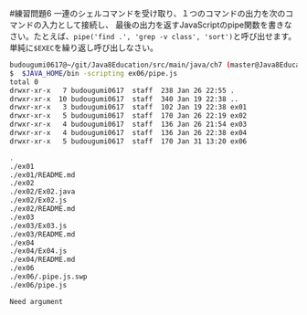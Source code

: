 #練習問題6
一連のシェルコマンドを受け取り、１つのコマンドの出力を次のコマンドの入力として接続し、
最後の出力を返すJavaScriptのpipe関数を書きなさい。たとえば、`pipe('find .', 'grep -v class', 'sort')`と呼び出せます。
単純に`$EXEC`を繰り返し呼び出しなさい。



```sh
budougumi0617@~/git/Java8Education/src/main/java/ch7 (master@Java8Education)
$  $JAVA_HOME/bin -scripting ex06/pipe.js
total 0
drwxr-xr-x   7 budougumi0617  staff  238 Jan 26 22:55 .
drwxr-xr-x  10 budougumi0617  staff  340 Jan 19 22:38 ..
drwxr-xr-x   3 budougumi0617  staff  102 Jan 19 22:38 ex01
drwxr-xr-x   5 budougumi0617  staff  170 Jan 26 22:19 ex02
drwxr-xr-x   4 budougumi0617  staff  136 Jan 26 21:54 ex03
drwxr-xr-x   4 budougumi0617  staff  136 Jan 26 22:38 ex04
drwxr-xr-x   5 budougumi0617  staff  170 Jan 31 13:20 ex06

.
./ex01
./ex01/README.md
./ex02
./ex02/Ex02.java
./ex02/Ex02.js
./ex02/README.md
./ex03
./ex03/Ex03.js
./ex03/README.md
./ex04
./ex04/Ex04.js
./ex04/README.md
./ex06
./ex06/.pipe.js.swp
./ex06/pipe.js

Need argument
```
